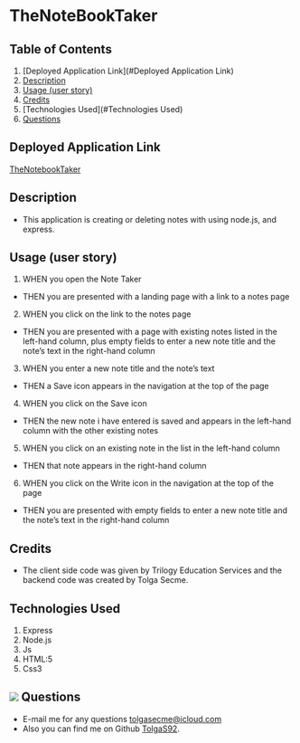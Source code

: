 # TheNoteBookTaker

## Table of Contents

1. [Deployed Application Link](#Deployed Application Link)
2. [Description](#Description)
3. [Usage (user story)](#Usage (user story))
4. [Credits](#Credits)
5. [Technologies Used](#Technologies Used)
6. [Questions](#Questions)


## Deployed Application Link
[TheNotebookTaker](https://www.example.com)

## Description
- This application is creating or deleting notes with using node.js, and express.

## Usage (user story)
1. WHEN you open the Note Taker
- THEN you are presented with a landing page with a link to a notes page
2. WHEN you click on the link to the notes page
- THEN you are presented with a page with existing notes listed in the left-hand column, plus empty fields to enter a new note title and the note’s text in the right-hand column
3. WHEN you enter a new note title and the note’s text
- THEN a Save icon appears in the navigation at the top of the page
4. WHEN you click on the Save icon
- THEN the new note i have entered is saved and appears in the left-hand column with the other existing notes
5. WHEN you click on an existing note in the list in the left-hand column
- THEN that note appears in the right-hand column
6. WHEN you click on the Write icon in the navigation at the top of the page
- THEN you are presented with empty fields to enter a new note title and the note’s text in the right-hand column

## Credits
- The client side code was given by Trilogy Education Services and the backend code was created by Tolga Secme.

## Technologies Used
1. Express
2. Node.js
3. Js
4. HTML:5
5. Css3

## <img src="https://icons.iconarchive.com/icons/social-media-icons/social-buntings/48/Aim-icon.png">  Questions
- E-mail me for any questions [tolgasecme@icloud.com](mailto:tolgasecme@icloud.com)
- Also you can find me on Github [TolgaS92](https://github.com/TolgaS92).